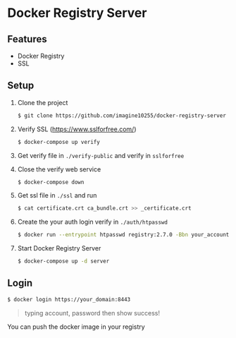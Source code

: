 # Docker Registry Server


## Features

* Docker Registry
* SSL

## Setup

1. Clone the project
   ```bash
   $ git clone https://github.com/imagine10255/docker-registry-server
   ```
   
2. Verify SSL (https://www.sslforfree.com/)
    ```bash
    $ docker-compose up verify
    ```
   
3. Get verify file in `./verify-public` and verify in `sslforfree`
4. Close the verify web service
    ```bash
    $ docker-compose down
    ```

5. Get ssl file in `./ssl` and run
    ```bash
    $ cat certificate.crt ca_bundle.crt >> _certificate.crt
    ```
   
6. Create the your auth login verify in `./auth/htpasswd`
    ```bash
    $ docker run --entrypoint htpasswd registry:2.7.0 -Bbn your_account your_password > ./auth/htpasswd
    ```   
   

7. Start Docker Registry Server
    ```bash
    $ docker-compose up -d server
    ```

## Login

```bash
$ docker login https://your_domain:8443
```

> typing account, password then show success!

You can push the docker image in your registry


